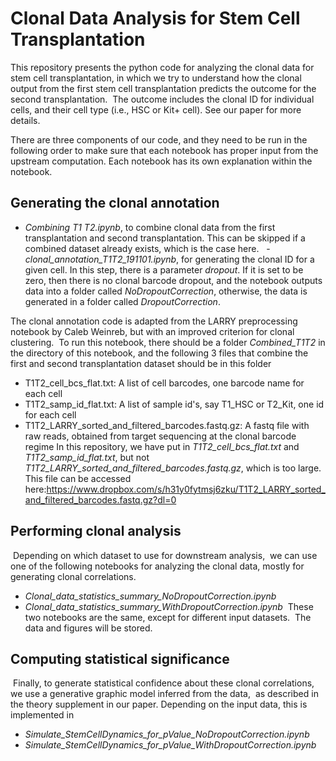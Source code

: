 # Clonal Data Analysis for Stem Cell Transplantation

This repository presents the python code for analyzing the clonal data for stem cell transplantation, in which we try to understand how the clonal output from the first stem cell transplantation predicts the outcome for the second transplantation.  The outcome includes the clonal ID for individual cells, and their cell type (i.e., HSC or Kit+ cell). See our paper for more details. 

There are three components of our code, and they need to be run in the following order to make sure that each notebook has proper input from the upstream computation. Each notebook has its own explanation within the notebook. 

## Generating the clonal annotation 
 - *Combining T1 T2.ipynb*, to combine clonal data from the first transplantation and second transplantation. This can be skipped if a combined dataset already exists, which is the case here. 
 - *clonal_annotation_T1T2_191101.ipynb*, for generating the clonal ID for a given cell. In this step, there is a parameter *dropout*. If it is set to be zero, then there is no clonal barcode dropout, and the notebook outputs data into a folder called *NoDropoutCorrection*, otherwise, the data is generated in a folder called *DropoutCorrection*. 
 
 The clonal annotation code is adapted from the LARRY preprocessing notebook by Caleb Weinreb, but with an improved criterion for clonal clustering.  To run this notebook, there should be a folder *Combined_T1T2* in the directory of this notebook, and the following 3 files that combine the first and second transplantation dataset should be in this folder
 - T1T2_cell_bcs_flat.txt: A list of cell barcodes, one barcode name for each cell
 - T1T2_samp_id_flat.txt: A list of sample id's, say T1_HSC or T2_Kit, one id for each cell
 - T1T2_LARRY_sorted_and_filtered_barcodes.fastq.gz: A fastq file with raw reads, obtained from target sequencing at the clonal barcode regime
In this repository, we have put in *T1T2_cell_bcs_flat.txt* and *T1T2_samp_id_flat.txt*, but not *T1T2_LARRY_sorted_and_filtered_barcodes.fastq.gz*, which is too large. This file can be accessed here:https://www.dropbox.com/s/h31y0fytmsj6zku/T1T2_LARRY_sorted_and_filtered_barcodes.fastq.gz?dl=0


## Performing clonal analysis
 Depending on which dataset to use for downstream analysis,  we can use one of the following notebooks for analyzing the clonal data, mostly for generating clonal correlations.
- *Clonal_data_statistics_summary_NoDropoutCorrection.ipynb* 
- *Clonal_data_statistics_summary_WithDropoutCorrection.ipynb* 
 These two notebooks are the same, except for different input datasets.  The data and figures will be stored.
 

## Computing statistical significance
 Finally, to generate statistical confidence about these clonal correlations, we use a generative graphic model inferred from the data,  as described in the theory supplement in our paper. Depending on the input data, this is implemented in 
- *Simulate_StemCellDynamics_for_pValue_NoDropoutCorrection.ipynb* 
- *Simulate_StemCellDynamics_for_pValue_WithDropoutCorrection.ipynb* 
